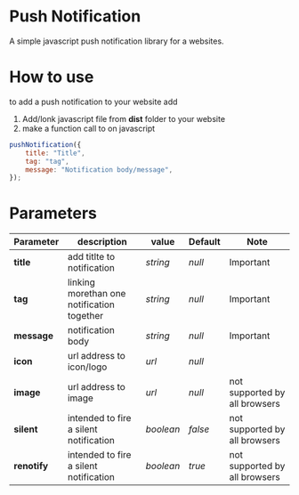 # Push Notification

A simple javascript push notification library for a websites.
# How to use
to add a push notification to your website add

1. Add/lonk javascript file from **dist** folder to your website
2. make a function call to on javascript

``` js
pushNotification({
    title: "Title",
    tag: "tag",
    message: "Notification body/message",
});
```
# Parameters

| Parameter | description | value | Default | Note|
|----|------|----|----|------ |
|__title__|add titlte to notification | _string_ | _null_|Important|
|**tag**|linking morethan one notification together| _string_ | _null_|Important|
|__message__|notification body| _string_ | _null_|Important|
|__icon__|url address to icon/logo|_url_|_null_||
|**image**|url address to image|_url_|_null_|not supported by all browsers|
|**silent**|intended to fire a silent notification|_boolean_|_false_|not supported by all browsers|
|**renotify**|intended to fire a silent notification|_boolean_|_true_|not supported by all browsers|
